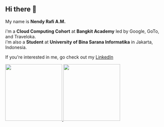 ## Hi there 👋

My name is **Nendy Rafi A.M.**<br>

i'm a **Cloud Computing Cohort** at **Bangkit Academy** led by Google, GoTo, and Traveloka.<br>
i'm also a **Student** at **University of Bina Sarana Informatika** in Jakarta, Indonesia.<br>

If you're interested in me, go check out my [LinkedIn](https://www.linkedin.com/in/nendy-rafi-a-8abbb4286)

<p align="left">
<a href="https://github.com/penuliscode">
  <img height="180em" src="https://github-readme-stats-eight-theta.vercel.app/api?username=nendyrafi0&show_icons=true&theme=algolia&include_all_commits=true&count_private=true"/>
  <img height="180em" src="https://github-readme-stats-eight-theta.vercel.app/api/top-langs/?username=nendyrafi0&layout=compact&theme=algolia"/>
</a>
</p>
<!--
**nendyrafi0/nendyrafi0** is a ✨ _special_ ✨ repository because its `README.md` (this file) appears on your GitHub profile.

Here are some ideas to get you started:

- 🔭 I’m currently working on ...
- 🌱 I’m currently learning ...
- 👯 I’m looking to collaborate on ...
- 🤔 I’m looking for help with ...
- 💬 Ask me about ...
- 📫 How to reach me: ...
- 😄 Pronouns: ...
- ⚡ Fun fact: ...
-->
